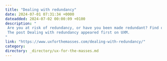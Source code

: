 ```yaml
---
title: "Dealing with redundancy"
date: 2024-07-01 07:31:34 +0000
dateadded: 2024-07-02 00:00:09 +0100
description: "  
 Are you at risk of redundancy, or have you been made redundant? Find out some tips for dealing with redundancy. 
 The post Dealing with redundancy appeared first on UXM. 
"
link: "https://www.uxforthemasses.com/dealing-with-redundancy/"
category:
directory: _directory/ux-for-the-masses.md
---
```

